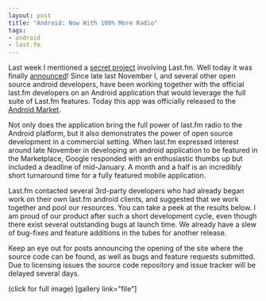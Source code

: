 ```yaml
--- 
layout: post
title: "Android: Now With 100% More Radio"
tags: 
- android
- last.fm
---
```

Last week I mentioned a <a href="http://www.binaryelysium.com/blog/2009/01/14/a-quickie-amarok-lastfm-campkde/" title="secret project">secret project</a> involving Last.fm. Well today it was finally <a href="http://blog.last.fm/2009/01/23/lastfm-on-android" title="last.fm on android announcement">announced</a>! Since late last November I, and several other open source android developers, have been working together with the official last.fm developers on an Android application that would leverage the full suite of Last.fm features. Today this app was officially released to the <a href="http://www.android.com/market/#app=lastfm" title="Last.fm App in the Android Market">Android Market</a>. 

Not only does the application bring the full power of last.fm radio to the Android platform, but it also demonstrates the power of open source development in a commercial setting. When last.fm expressed interest around late November in developing an android application to be featured in the Marketplace, Google responded with an enthusiastic thumbs up but included a deadline of mid-January. A month and a half is an incredibly short turnaround time for a fully featured mobile application. 

Last.fm contacted several 3rd-party developers who had already began work on their own last.fm android clients, and suggested that we work together and pool our resources. You can take a peek at the results below. I am proud of our product after such a short development cycle, even though there exist several outstanding bugs at launch time. We already have a slew of bug-fixes and feature additions in the tubes for another release. 

Keep an eye out for posts announcing the opening of the site where the source code can be found, as well as bugs and feature requests submitted. Due to licensing issues the source code repository and issue tracker will be delayed several days.

(click for full image)
[gallery link="file"]
